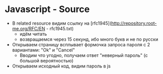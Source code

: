 # Javascript - Source

* В related resource видим ссылку на [rfc1945](http://repository.root-me.org/RFC/EN - rfc1945.txt) 
  * идём читать
  * возвращаемся через 15 секунд, ибо много букв и не по русски
* Открываем страницу всплывает формочка запроса пароля с 2 вариантами: "Ok" и "Cancel"
  * Вводим что угодно, получаем ответ "неверный пароль" (с большой вероятностью)
* Открываем исходный код, видим пароль в js

